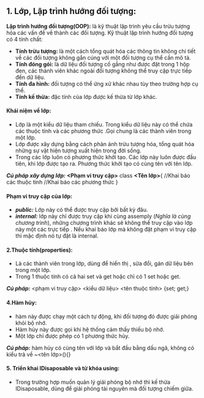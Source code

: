 ## **1. Lớp, Lập trình hướng đối tượng:**

**Lập trình hướng đối tượng(OOP):** là kỹ thuật lập trình yêu cầu trừu tượng hóa các vấn đề về thành các đối tượng. Kỹ thuật lập trình hướng đối tượng có 4 tính chất:
- **Tính trừu tượng:** là một cách tổng quát hóa các thông tin không chi tiết về các đối tượng không gắn cúng với một đối tượng cụ thể cần mô tả.
- **Tính đóng gói:** là dữ liệu đối tượng cố gắng như được đặt trong 1 hộp đen, các thành viên khác ngoài đổi tượng không thể truy cập trực tiếp đến dữ liệu.
- **Tính đa hình:** đối tượng có thể ứng xử khác nhau tùy theo trường hợp cụ thể.
- **Tính kế thừa:** đặc tính của lớp được kế thừa từ lớp khác.

#### **Khái niệm về lớp:** 
- Lớp là một kiểu dữ liệu tham chiếu. Trong kiểu dữ liệu này có thể chứa các thuộc tính và các phương thức .Gọi chung là các thành viên trong một lớp.
- Lớp được xây dựng bằng cách phản ảnh trừu tượng hóa, tổng quát hóa những sự vật hiện tượng xuất hiện trong đời sống.
- Trong các lớp luôn có phương thức khởi tạo. Các lớp này luôn được đầu tiên, khi lớp được tạo ra. Phương thức khởi tạo có cùng tên với tên lớp.

**_Cú pháp xây dựng lớp:_**
**<Phạm vi truy cập>** class **<Tên lớp>**{
	//Khai báo các thuộc tính
	//Khai báo các phương thức
}
#### **Phạm vi truy cập của lớp:**
- **_public:_** Lớp này có thể được truy cập bởi bất kỳ đâu.
- **_internal:_** lớp này chỉ được truy cập khi cùng assemply (_Nghĩa là cùng chương trình_), những chương trình khác sẽ không thể truy cập vào lớp này một các trực tiếp . Nếu khai báo lớp mà không đặt phạm vi truy cập thì mặc định nó tự đặt là internal.

#### **2.Thuộc tính(properties):**
- Là các thành viên trong lớp, dùng để hiển thị , sửa đổi, gán dữ liệu bên trong một lớp.
- Trong 1 thuộc tính có cả hai set và get hoặc chỉ có 1 set hoặc get.

**_Cú pháp:_** <phạm vi truy cập> <kiểu dữ liệu> <tên thuộc tính> {set; get;}

#### **4.Hàm hủy:**
- hàm này được chạy một cách tự động, khi đối tượng đó được giải phóng khỏi bộ nhớ.
- Hàm hủy này được gọi khi hệ thống cảm thấy thiếu bộ nhớ.
- Một lớp chỉ được phép có 1 phương thức hủy.

**_Cú pháp:_** hàm hủy có cùng tên với lớp và bắt đầu bằng dấu ngã, không có kiểu trả về
~<tên lớp>(){}

#### **5. Triển khai IDisaposable và từ khóa using:**
- Trong trường hợp muốn quản lý giải phóng bộ nhớ thì kế thừa IDisaposable, dùng để giải phóng tài nguyên mà đối tượng chiếm giữa.
